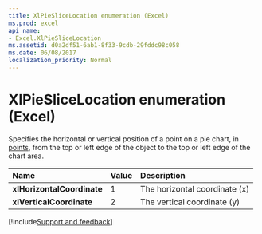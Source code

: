 ```yaml
---
title: XlPieSliceLocation enumeration (Excel)
ms.prod: excel
api_name:
- Excel.XlPieSliceLocation
ms.assetid: d0a2df51-6ab1-8f33-9cdb-29fddc98c058
ms.date: 06/08/2017
localization_priority: Normal
---
```



# XlPieSliceLocation enumeration (Excel)

Specifies the horizontal or vertical position of a point on a pie chart, in [points](../language/glossary/vbe-glossary.md#point), from the top or left edge of the object to the top or left edge of the chart area.



|Name|Value|Description|
|:-----|:-----|:-----|
| **xlHorizontalCoordinate**|1|The horizontal coordinate (x)|
| **xlVerticalCoordinate**|2|The vertical coordinate (y)|

[!include[Support and feedback](~/includes/feedback-boilerplate.md)]